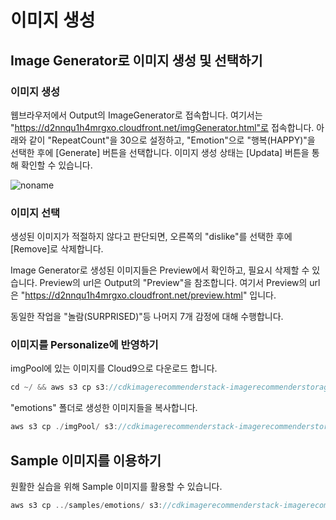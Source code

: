 # 이미지 생성

## Image Generator로 이미지 생성 및 선택하기

### 이미지 생성

웹브라우저에서 Output의 ImageGenerator로 접속합니다. 여기서는 "https://d2nnqu1h4mrgxo.cloudfront.net/imgGenerator.html"로 접속합니다. 아래와 같이 "RepeatCount"을 30으로 설정하고, "Emotion"으로 "행복(HAPPY)"을 선택한 후에 [Generate] 버튼을 선택합니다. 이미지 생성 상태는 [Updata] 버튼을 통해 확인할 수 있습니다. 

![noname](https://user-images.githubusercontent.com/52392004/235281180-709590e1-806d-4da9-b643-bd617b97bec3.png)

### 이미지 선택

생성된 이미지가 적절하지 않다고 판단되면, 오른쪽의 "dislike"를 선택한 후에 [Remove]로 삭제합니다. 

Image Generator로 생성된 이미지들은 Preview에서 확인하고, 필요시 삭제할 수 있습니다. Preview의 url은 Output의 "Preview"을 참조합니다. 여기서 Preview의 url은 "https://d2nnqu1h4mrgxo.cloudfront.net/preview.html" 입니다. 

동일한 작업을 "놀람(SURPRISED)"등 나머지 7개 감정에 대해 수행합니다.

### 이미지를 Personalize에 반영하기

imgPool에 있는 이미지를 Cloud9으로 다운로드 합니다.

```java
cd ~/ && aws s3 cp s3://cdkimagerecommenderstack-imagerecommenderstorageb-1t32yos4phxfc/imgPool/ ./imgPool/ --recursive
```
"emotions" 폴더로 생성한 이미지들을 복사합니다. 

```java
aws s3 cp ./imgPool/ s3://cdkimagerecommenderstack-imagerecommenderstorageb-1t32yos4phxfc/emotions/ --recursive
```

## Sample 이미지를 이용하기

원활한 실습을 위해 Sample 이미지를 활용할 수 있습니다.
```java
aws s3 cp ../samples/emotions/ s3://cdkimagerecommenderstack-imagerecommenderstorageb-1t32yos4phxfc/emotions/ --recursive
```
